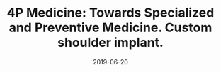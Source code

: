 ---
title: "4P Medicine: Towards Specialized and Preventive Medicine. Custom shoulder implant."
collection: talks
type: "talk"
permalink: /talks/2019-06-20-talk-3
venue: "{ORTHOMANUFACTURE 2018 - The 2nd European Congress on Implantable Technologies"
date: 2019-06-20
location: "Yverdon-les-Bains, Switzerland"
---
